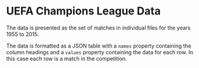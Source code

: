 # UEFA Champions League Data

The data is presented as the set of matches in individual files for the years 1955 to 2015.

The data is formatted as a JSON table with a `names` property containing the column headings and a `values` property containing the data for each row. In this case each row is a match in the competition.
